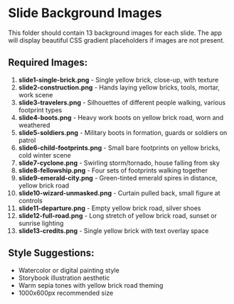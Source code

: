# Slide Background Images

This folder should contain 13 background images for each slide. The app will display beautiful CSS gradient placeholders if images are not present.

## Required Images:

1. **slide1-single-brick.png** - Single yellow brick, close-up, with texture
2. **slide2-construction.png** - Hands laying yellow bricks, tools, mortar, work scene
3. **slide3-travelers.png** - Silhouettes of different people walking, various footprint types
4. **slide4-boots.png** - Heavy work boots on yellow brick road, worn and weathered
5. **slide5-soldiers.png** - Military boots in formation, guards or soldiers on patrol
6. **slide6-child-footprints.png** - Small bare footprints on yellow bricks, cold winter scene
7. **slide7-cyclone.png** - Swirling storm/tornado, house falling from sky
8. **slide8-fellowship.png** - Four sets of footprints walking together
9. **slide9-emerald-city.png** - Green-tinted emerald spires in distance, yellow brick road
10. **slide10-wizard-unmasked.png** - Curtain pulled back, small figure at controls
11. **slide11-departure.png** - Empty yellow brick road, silver shoes
12. **slide12-full-road.png** - Long stretch of yellow brick road, sunset or sunrise lighting
13. **slide13-credits.png** - Single yellow brick with text overlay space

## Style Suggestions:
- Watercolor or digital painting style
- Storybook illustration aesthetic
- Warm sepia tones with yellow brick road theming
- 1000x600px recommended size
